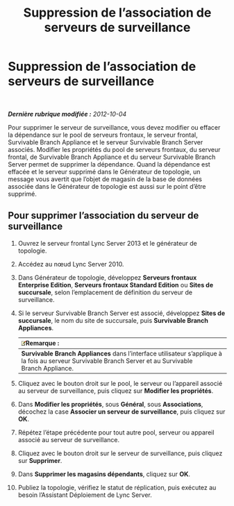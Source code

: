 ﻿---
title: Suppression de l’association de serveurs de surveillance
TOCTitle: Suppression de l’association de serveurs de surveillance
ms:assetid: c45b22ae-fc06-484a-a05b-735bd1bb7448
ms:mtpsurl: https://technet.microsoft.com/fr-fr/library/JJ721877(v=OCS.15)
ms:contentKeyID: 49891530
ms.date: 05/20/2016
mtps_version: v=OCS.15
ms.translationtype: HT
---

# Suppression de l’association de serveurs de surveillance

 

_**Dernière rubrique modifiée :** 2012-10-04_

Pour supprimer le serveur de surveillance, vous devez modifier ou effacer la dépendance sur le pool de serveurs frontaux, le serveur frontal, Survivable Branch Appliance et le serveur Survivable Branch Server associés. Modifier les propriétés du pool de serveurs frontaux, du serveur frontal, de Survivable Branch Appliance et du serveur Survivable Branch Server permet de supprimer la dépendance. Quand la dépendance est effacée et le serveur supprimé dans le Générateur de topologie, un message vous avertit que l’objet de magasin de la base de données associée dans le Générateur de topologie est aussi sur le point d’être supprimé.

## Pour supprimer l’association du serveur de surveillance

1.  Ouvrez le serveur frontal Lync Server 2013 et le générateur de topologie.

2.  Accédez au nœud Lync Server 2010.

3.  Dans Générateur de topologie, développez **Serveurs frontaux Enterprise Edition**, **Serveurs frontaux Standard Edition** ou **Sites de succursale**, selon l’emplacement de définition du serveur de surveillance.

4.  Si le serveur Survivable Branch Server est associé, développez **Sites de succursale**, le nom du site de succursale, puis **Survivable Branch Appliances**.
    
    <table>
    <thead>
    <tr class="header">
    <th><img src="images/Gg398920.note(OCS.15).gif" title="note" alt="note" />Remarque :</th>
    </tr>
    </thead>
    <tbody>
    <tr class="odd">
    <td><strong>Survivable Branch Appliances</strong> dans l’interface utilisateur s’applique à la fois au serveur Survivable Branch Server et au Survivable Branch Appliance.</td>
    </tr>
    </tbody>
    </table>


5.  Cliquez avec le bouton droit sur le pool, le serveur ou l’appareil associé au serveur de surveillance, puis cliquez sur **Modifier les propriétés**.

6.  Dans **Modifier les propriétés**, sous **Général**, sous **Associations**, décochez la case **Associer un serveur de surveillance**, puis cliquez sur **OK**.

7.  Répétez l’étape précédente pour tout autre pool, serveur ou appareil associé au serveur de surveillance.

8.  Cliquez avec le bouton droit sur le serveur de surveillance, puis cliquez sur **Supprimer**.

9.  Dans **Supprimer les magasins dépendants**, cliquez sur **OK**.

10. Publiez la topologie, vérifiez le statut de réplication, puis exécutez au besoin l’Assistant Déploiement de Lync Server.

